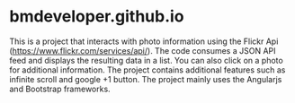 # bmdeveloper.github.io
This is a project that interacts with photo information using the Flickr Api (https://www.flickr.com/services/api/). The code consumes a JSON API feed and displays the resulting data in a list. You can also click on a photo for additional information. The project contains additional features such as infinite scroll and google +1 button. The project mainly uses the Angularjs and Bootstrap frameworks.

